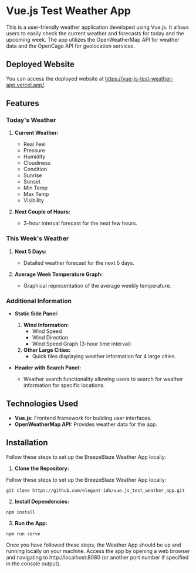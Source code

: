 # Vue.js Test Weather App

This is a user-friendly weather application developed using Vue.js. It allows users to easily check the current weather and forecasts for today and the upcoming week. The app utilizes the OpenWeatherMap API for weather data and the OpenCage API for geolocation services.

## Deployed Website

You can access the deployed website at https://vue-js-test-weather-app.vercel.app/.

## Features

### Today's Weather

1. **Current Weather:**

   - Real Feel
   - Pressure
   - Humidity
   - Cloudiness
   - Condition
   - Sunrise
   - Sunset
   - Min Temp
   - Max Temp
   - Visibility

2. **Next Couple of Hours:**
   - 3-hour interval forecast for the next few hours.

### This Week's Weather

1. **Next 5 Days:**

   - Detailed weather forecast for the next 5 days.

2. **Average Week Temperature Graph:**
   - Graphical representation of the average weekly temperature.

### Additional Information

- **Static Side Panel:**

  1. **Wind Information:**
     - Wind Speed
     - Wind Direction
     - Wind Speed Graph (3-hour time interval)
  2. **Other Large Cities:**
     - Quick tiles displaying weather information for 4 large cities.

- **Header with Search Panel:**
  - Weather search functionality allowing users to search for weather information for specific locations.

## Technologies Used

- **Vue.js:** Frontend framework for building user interfaces.
- **OpenWeatherMap API:** Provides weather data for the app.

## Installation

Follow these steps to set up the BreezeBlaze Weather App locally:

1. **Clone the Repository:**

Follow these steps to set up the BreezeBlaze Weather App locally:

```
git clone https://github.com/elegant-idn/vue.js_test_weather_app.git
```

2. **Install Dependencies:**

```
npm install
```

3. **Run the App:**

```
npm run serve
```

Once you have followed these steps, the Weather App should be up and running locally on your machine. Access the app by opening a web browser and navigating to http://localhost:8080 (or another port number if specified in the console output).
